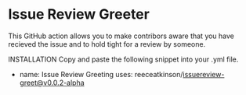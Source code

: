 # Issue Review Greeter
This GitHub action allows you to make contribors aware that you have recieved the issue and to hold tight for a review by someone.

INSTALLATION
Copy and paste the following snippet into your .yml file.

- name: Issue Review Greeting
  uses: reeceatkinson/issuereview-greet@v0.0.2-alpha
